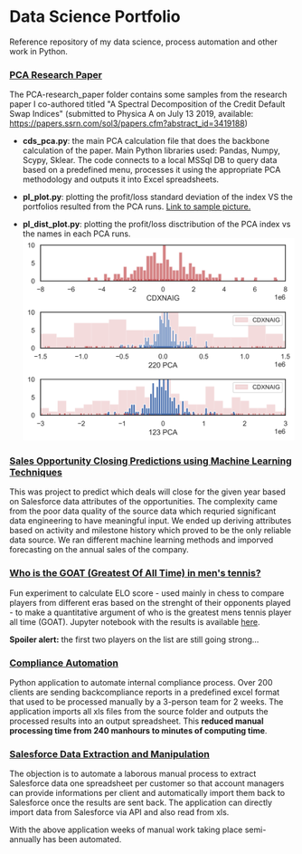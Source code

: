 # Data Science Portfolio
Reference repository of my data science, process automation and other work in Python.

### [PCA Research Paper](https://github.com/sinpe13/Data-Science-Portfolio/tree/master/PCA-research_paper)
The PCA-research_paper folder contains some samples from the research paper I co-authored titled "A Spectral Decomposition of the Credit Default Swap Indices" (submitted to Physica A on July 13 2019, available: https://papers.ssrn.com/sol3/papers.cfm?abstract_id=3419188)

  - **cds_pca.py**: the main PCA calculation file that does the backbone calculation of the paper. Main Python libraries used: Pandas, Numpy, Scypy, Sklear. The code connects to a local MSSql DB to query data based on a predefined menu, processes it using the appropriate PCA methodology and outputs it into Excel spreadsheets.

  - **pl_plot.py**: plotting the profit/loss standard deviation of the index VS the portfolios resulted from the PCA runs. [Link to sample picture.](https://github.com/sinpe13/Data-Science-Portfolio/blob/master/PCA-research_paper/pl_plot.png)

  - **pl_dist_plot.py**: plotting the profit/loss disctribution of the PCA index vs the names in each PCA runs. ![alt text](https://github.com/sinpe13/Data-Science-Portfolio/blob/master/PCA-research_paper/pl_dist_plot.png)

### [Sales Opportunity Closing Predictions using Machine Learning Techniques](https://github.com/sinpe13/Data-Science-Portfolio/tree/master/Deal-Closing-Prediction-w-ML)

This was project to predict which deals will close for the given year based on Salesforce data attributes of the opportunities. The complexity came from the poor data quality of the source data which requried significant data engineering to have meaningful input. We ended up deriving attributes based on activity and milestone history which proved to be the only reliable data source. We ran different machine learning methods and imporved forecasting on the annual sales of the company.

### [Who is the GOAT (Greatest Of All Time) in men's tennis?](https://github.com/sinpe13/ATP-dataset)

Fun experiment to calculate ELO score - used mainly in chess to compare players from different eras based on the strenght of their opponents played - to make a quantitative argument of who is the greatest mens tennis player all time (GOAT). Jupyter notebook with the results is available [here](https://github.com/sinpe13/ATP-dataset/blob/master/ATP%20dataset.ipynb).

**Spoiler alert:** the first two players on the list are still going strong...

### [Compliance Automation](https://github.com/sinpe13/Data-Science-Portfolio/tree/master/Compliance-Automation)

Python application to automate internal compliance process. Over 200 clients are sending backcompliance reports in a predefined excel format that used to be processed manually by a 3-person team for 2 weeks. The application imports all xls files from the source folder and outputs the processed results into an output spreadsheet. This **reduced manual processing time from 240 manhours to minutes of computing time**.

### [Salesforce Data Extraction and Manipulation](https://github.com/sinpe13/Data-Science-Portfolio/tree/master/Salesforce-Data-Manipulation)

The objection is to automate a laborous manual process to extract Salesforce data one spreadsheet per customer so that account managers can provide informations per client and automatically import them back to Salesforce once the results are sent back. The application can directly import data from Salesforce via API and also read from xls.

With the above application weeks of manual work taking place semi-annually has been automated.
